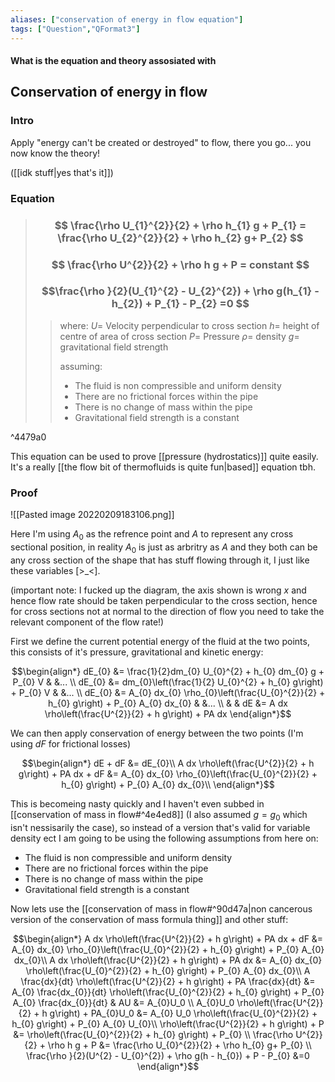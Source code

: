 ```yaml
---
aliases: ["conservation of energy in flow equation"]
tags: ["Question","QFormat3"]
---
```


#### What is the equation and theory assosiated with
## Conservation of energy in flow
### Intro

Apply "energy can't be created or destroyed" to flow, there you go... you now know the theory!

([[idk stuff|yes that's it]])

### Equation
> ### $$ \frac{\rho U_{1}^{2}}{2}  + \rho h_{1} g + P_{1}  =  \frac{\rho U_{2}^{2}}{2}  + \rho h_{2} g+ P_{2} $$
> ### $$ \frac{\rho U^{2}}{2}  + \rho h g + P  =  constant $$
> ### $$\frac{\rho }{2}(U_{1}^{2} - U_{2}^{2})  + \rho g(h_{1} - h_{2})  + P_{1} - P_{2} =0 $$ 
>> where:
>> $U=$ Velocity perpendicular to cross section
>> $h=$ height of centre of area of cross section
>> $P=$ Pressure
>> $\rho=$ density
>> $g=$ gravitational field strength
>> 
>> assuming:
>> - The fluid is non compressible and uniform density
>> - There are no frictional forces within the pipe
>> - There is no change of mass within the pipe
>> - Gravitational field strength is a constant

^4479a0

This equation can be used to prove [[pressure (hydrostatics)]] quite easily.
It's a really [[the flow bit of thermofluids is quite fun|based]] equation tbh.

### Proof

![[Pasted image 20220209183106.png]]

Here I'm using $A_{0}$ as the refrence point and $A$ to represent any cross sectional position, in reality $A_{0}$ is just as arbritry as $A$ and they both can be any cross section of the shape that has stuff flowing through it, I just like these variables [>\_<]. 

(important note: I fucked up the diagram, the axis shown is wrong $x$ and hence flow rate should be taken perpendicular to the cross section, hence for cross sections not at normal to the direction of flow you need to take the relevant component of the flow rate!)

First we define the current potential energy of the fluid at the two points, this consists of it's pressure, gravitational and kinetic energy:

$$\begin{align*}
dE_{0} &= \frac{1}{2}dm_{0} U_{0}^{2} + h_{0} dm_{0} g + P_{0} V & &... \\
dE_{0} &= dm_{0}\left(\frac{1}{2} U_{0}^{2} + h_{0} g\right) + P_{0} V & &... \\
dE_{0} &= A_{0} dx_{0} \rho_{0}\left(\frac{U_{0}^{2}}{2}  + h_{0} g\right) + P_{0} A_{0} dx_{0} & &... \\
& & dE &= A dx \rho\left(\frac{U^{2}}{2}  + h g\right) + PA dx
\end{align*}$$

We can then apply conservation of energy between the two points (I'm using $dF$ for frictional losses)

$$\begin{align*}
dE + dF &= dE_{0}\\
A dx \rho\left(\frac{U^{2}}{2}  + h g\right) + PA dx + dF &= A_{0} dx_{0} \rho_{0}\left(\frac{U_{0}^{2}}{2}  + h_{0} g\right) + P_{0} A_{0} dx_{0}\\
\end{align*}$$

This is becomeing nasty quickly and I haven't even subbed in [[conservation of mass in flow#^4e4ed8]] (I also assumed $g=g_{0}$ which isn't nessisarily the case), so instead of a version that's valid for variable density ect I am going to be using the following assumptions from here on:
- The fluid is non compressible and uniform density
- There are no frictional forces within the pipe
- There is no change of mass within the pipe
- Gravitational field strength is a constant

Now lets use the [[conservation of mass in flow#^90d47a|non cancerous version of the conservation of mass formula thing]] and other stuff:

$$\begin{align*}
A dx \rho\left(\frac{U^{2}}{2}  + h g\right) + PA dx + dF &= A_{0} dx_{0} \rho_{0}\left(\frac{U_{0}^{2}}{2}  + h_{0} g\right) + P_{0} A_{0} dx_{0}\\
A dx \rho\left(\frac{U^{2}}{2}  + h g\right) + PA dx  &= A_{0} dx_{0} \rho\left(\frac{U_{0}^{2}}{2}  + h_{0} g\right) + P_{0} A_{0} dx_{0}\\
A \frac{dx}{dt} \rho\left(\frac{U^{2}}{2}  + h g\right) + PA \frac{dx}{dt}  &= A_{0} \frac{dx_{0}}{dt} \rho\left(\frac{U_{0}^{2}}{2}  + h_{0} g\right) + P_{0} A_{0} \frac{dx_{0}}{dt} & AU &= A_{0}U_0 \\
A_{0}U_0 \rho\left(\frac{U^{2}}{2}  + h g\right) + PA_{0}U_0  &= A_{0} U_0 \rho\left(\frac{U_{0}^{2}}{2}  + h_{0} g\right) + P_{0} A_{0} U_{0}\\
 \rho\left(\frac{U^{2}}{2}  + h g\right) + P  &=  \rho\left(\frac{U_{0}^{2}}{2}  + h_{0} g\right) + P_{0} \\
\frac{\rho U^{2}}{2}  + \rho h g + P  &=  \frac{\rho U_{0}^{2}}{2}  + \rho h_{0} g+ P_{0} \\
\frac{\rho }{2}(U^{2} - U_{0}^{2})  + \rho g(h - h_{0})  + P - P_{0} &=0
\end{align*}$$